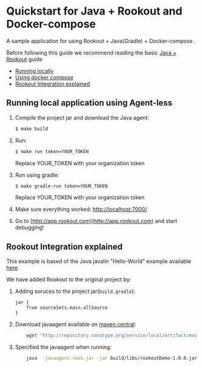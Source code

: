# Quickstart for Java + Rookout and Docker-compose

A sample application for using Rookout + Java(Gradle) + Docker-compose .

Before following this guide we recommend reading the basic [Java + Rookout] guide

* [Running locally](#running-locally)
* [Using docker compose](#using-docker-compose)
* [Rookout Integration explained](#rookout-integration-explained)
## Running local application using Agent-less
1. Compile the project jar and download the Java agent:
     ```bash
    $ make build
    ```
2. Run:
    ```bash
    $ make run token=YOUR_TOKEN
    ```
    Replace YOUR_TOKEN with your organization token 
3. Run using gradle:
    ```bash
    $ make gradle-run token=YOUR_TOKEN
    ```    
    Replace YOUR_TOKEN with your organization token
4. Make sure everything worked: [http://localhost:7000/](http://localhost:7000/)

5. Go to [http://app.rookout.com](http://app.rookout.com) and start debugging! 

## Rookout Integration explained

This example is based of the Java javalin "Hello-World" example available [here].

We have added Rookout to the original project by:
1. Adding soruces to the project jar(`build.gradle`):
    ```properties
    jar {
        from sourceSets.main.allSource
    }
    ```
2. Download javaagent available on [maven central]:
    ```bash
        wget "http://repository.sonatype.org/service/local/artifact/maven/redirect?r=central-proxy&g=com.rookout&a=rook&v=LATEST"  -O rook.jar
    ```
3. Specified the javaagent when running:
    ```bash
        java  -javaagent:rook.jar -jar build/libs/rookoutDemo-1.0.0.jar
    ```

[Java + Rookout]: https://docs.rookout.com/docs/installation-java.html
[here]: https://github.com/tipsy/javalin/
[maven central]: https://mvnrepository.com/artifact/com.rookout/rook
